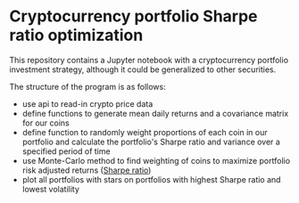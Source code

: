 # Cryptocurrency portfolio Sharpe ratio optimization
This repository contains a Jupyter notebook with a cryptocurrency portfolio investment strategy, although it could be generalized to other securities. 
 
The structure of the program is as follows:
- use api to read-in crypto price data 
- define functions to generate mean daily returns and a covariance matrix for our coins
- define function to randomly weight proportions of each coin in our portfolio and calculate the portfolio's Sharpe ratio and variance over a specified period of time
- use Monte-Carlo method to find weighting of coins to maximize portfolio risk adjusted returns ([Sharpe ratio](https://en.wikipedia.org/wiki/Sharpe_ratio))
- plot all portfolios with stars on portfolios with highest Sharpe ratio and lowest volatility


